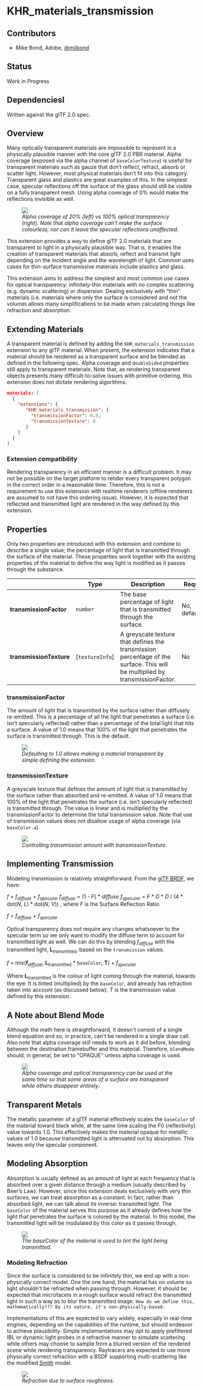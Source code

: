 # KHR\_materials\_transmission

## Contributors

* Mike Bond, Adobe, [@miibond](https://github.com/MiiBond)

## Status

Work in Progress

## DependenciesI

Written against the glTF 2.0 spec.

## Overview

Many optically transparent materials are impossible to represent in a physically plausible manner with the core glTF 2.0 PBR material. Alpha coverage (exposed via the alpha channel of `baseColorTexture`) is useful for transparent materials such as gauze that don’t reflect, refract, absorb or scatter light. However, most physical materials don’t fit into this category. Transparent glass and plastics are great examples of this. In the simplest case, specular reflections off the surface of the glass should still be visible on a fully transparent mesh. Using alpha coverage of 0% would make the reflections invisible as well.

<figure>
<img src="./figures/coverage_vs_transparency.png"/>
<figcaption><em>Alpha coverage of 20% (left) vs 100% optical transparency (right). Note that alpha coverage can't make the surface colourless, nor can it leave the specular reflections unaffected.</em></figcaption>
</figure>

This extension provides a way to define glTF 2.0 materials that are transparent to light in a physically plausible way. That is, it enables the creation of transparent materials that absorb, reflect and transmit light depending on the incident angle and the wavelength of light. Common uses cases for thin-surface transmissive materials include plastics and glass.

This extension aims to address the simplest and most common use cases for optical transparency: infinitely-thin materials with no complex scattering (e.g. dynamic scattering) or dispersion. Dealing exclusively with “thin” materials (i.e. materials where only the surface is considered and not the volume) allows many simplifications to be made when calculating things like refraction and absorption.

## Extending Materials

A transparent material is defined by adding the `KHR_materials_transmission` extension to any glTF material. When present, the extension indicates that a material should be rendered as a transparent surface and be blended as defined in the following spec. Alpha coverage and `doubleSided` properties still apply to transparent materials. Note that, as rendering transparent objects presents many difficult-to-solve issues with primitive ordering, this extension does not dictate rendering algorithms.

```json
materials: [
  {
    "extensions": {
       "KHR_materials_transmission": {
         "transmissionFactor": 0.8,
         "transmissionTexture": 0
       }
    }
  }
]
```

### Extension compatibility

Rendering transparency in an efficient manner is a difficult problem. It may not be possible on the target platform to render every transparent polygon in the correct order in a reasonable time. Therefore, this is not a requirement to use this extension with realtime renderers (offline renderers are assumed to not have this ordering issue). However, it is expected that reflected and transmitted light are rendered in the way defined by this extension.

## Properties 

Only two properties are introduced with this extension and combine to describe a single value; the percentage of light that is transmitted through the surface of the material. These properties work together with the existing properties of the material to define the way light is modified as it passes through the substance. 

|   |Type|Description|Required|
|---|----|-----------|--------|
|**transmissionFactor** | `number` | The base percentage of light that is transmitted through the surface.| No, default:`1.0`|
|**transmissionTexture** | [`textureInfo`] | A greyscale texture that defines the transmission percentage of the surface. This will be multiplied by transmissionFactor. | No |

### transmissionFactor 

The amount of light that is transmitted by the surface rather than diffusely re-emitted. This is a percentage of all the light that penetrates a surface (i.e. isn’t specularly reflected) rather than a percentage of the total light that hits a surface. A value of 1.0 means that 100% of the light that penetrates the surface is transmitted through. This is the default.

<figure>
  <img src="./figures/ConstantTransmission.png"/>
<figcaption><em>Defaulting to 1.0 allows making a material transparent by simple defining the extension.</em></figcaption>
</figure>

### transmissionTexture 

A greyscale texture that defines the amount of light that is transmitted by the surface rather than absorbed and re-emitted. A value of 1.0 means that 100% of the light that penetrates the surface (i.e. isn’t specularly reflected) is transmitted through. The value is linear and is multiplied by the transmissionFactor to determine the total transmission value. Note that use of transmission values does not disallow usage of alpha coverage (via `baseColor.a`).

<figure>
  <img src="./figures/TransmissionTexture.png"/>
<figcaption><em>Controlling transmission amount with transmissionTexture.</em></figcaption>
</figure>

## Implementing Transmission ##

Modeling transmission is relatively straightforward. From the [glTF BRDF](https://github.com/KhronosGroup/glTF/blob/master/specification/2.0/README.md#appendix-b-brdf-implementation), we have:

*f* = *f*<sub>*diffuse*</sub> + *f*<sub>*specular*</sub>
*f*<sub>*diffuse*</sub> = (1 - *F*) * *diffuse*
*f*<sub>*specular*</sub> = *F* * *G* * *D* / (4 * dot(*N*, *L*) * dot(*N*, *V*))
, where *F* is the Surface Reflection Ratio.

*f* = *f*<sub>*diffuse*</sub> + *f*<sub>*specular*</sub>

Optical transparency does not require any changes whatsoever to the specular term so we only want to modify the diffuse term to account for transmitted light as well. We can do this by blending *f*<sub>*diffuse*</sub> with the transmitted light, **L**<sub>transmitted</sub>, based on the `transmission` values.

*f* = mix(**f**<sub>*diffuse*</sub>, **L**<sub>transmitted</sub> * `baseColor`, **T**) + *f*<sub>*specular*</sub>

Where **L**<sub>transmitted</sub> is the colour of light coming through the material, towards the eye. It is tinted (multiplied) by the `baseColor`, and already has refraction taken into account (as discussed below). *T* is the transmission value defined by this extension.

## A Note about Blend Mode

Although the math here is straightforward, it doesn't consist of a single blend equation and so, in practice, can't be rendered in a single draw call. Also note that alpha coverage still needs to work as it did before, blending between the destination framebuffer and this material. Therefore, `blendMode` should, in general, be set to "OPAQUE" unless alpha coverage is used.

<figure>
  <img src="./figures/TransmissionWithMask.png"/>
<figcaption><em>Alpha coverage and optical transparency can be used at the same time so that some areas of a surface are transparent while others disappear entirely.</em></figcaption>
</figure>

## Transparent Metals

The metallic parameter of a glTF material effectively scales the `baseColor` of the material toward black while, at the same time scaling the F0 (reflectivity) value towards 1.0. This effectively makes the material opaque for metallic values of 1.0 because transmitted light is attenuated out by absorption. This leaves only the specular component.

## Modeling Absorption

Absorption is usually defined as an amount of light at each frequency that is absorbed over a given distance through a medium (usually described by Beer’s Law). However, since this extension deals exclusively with very thin surfaces, we can treat absorption as a constant. In fact, rather than absorbed light, we can talk about its inverse: transmitted light. The `baseColor` of the material serves this purpose as it already defines how the light that penetrates the surface is colored by the material. In this model, the transmitted light will be modulated by this color as it passes through.

<figure>
  <img src="./figures/ConstantTransmission.png"/>
<figcaption><em>The baseColor of the material is used to tint the light being transmitted.</em></figcaption>
</figure>

### Modeling Refraction

Since the surface is considered to be infinitely thin, we end up with a non-physically correct model. One the one hand, the material has no volume so light shouldn't be refracted when passing through. However, it should be expected that microfacets in a rough surface would refract the transmitted light in such a way as to blur the transmitted image. `How do we define this, mathematically??? By its nature, it's non-physically-based.`

Implementations of this are expected to vary widely, especially in real-time engines, depending on the capabilities of the runtime, but should endeavor to achieve plausibility. Simple implementations may opt to apply prefiltered IBL or dynamic light probes in a refractive manner to simulate scattering while others may choose to sample from a blurred version of the rendered scene while rendering transparency. Raytracers are expected to use more physically correct refraction with a BSDF supporting multi-scattering like the modified [Smith](https://eheitzresearch.wordpress.com/240-2/) model.


<figure>
  <img src="./figures/Roughness.png"/>
<figcaption><em>Refraction due to surface roughness.</em></figcaption>
</figure>

